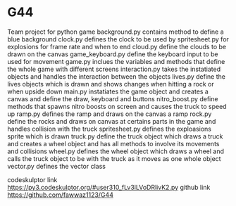 # G44
Team project for python game
background.py contains method to define a blue background
clock.py defines the clock to be used by spritesheet.py for explosions for frame rate and when to end
cloud.py define the clouds to be drawn on the canvas
game_keyboard.py define the keyboard input to be used for movement
game.py inclues the variables and methods that define the whole game with different screens
interaction.py takes the instatiated objects and handles the interaction between the objects
lives.py define the lives objects which is drawn and shows changes when hitting a rock or when upside down
main.py instatiates the game object and creates a canvas and define the draw, keyboard and buttons
nitro_boost.py define methods that spawns nitro boosts on screen and causes the truck to speed up
ramp.py defines the ramp and draws on the canvas a ramp
rock.py define the rocks and draws on canvas at certains parts in the game and handles collision with the truck 
spritesheet.py defines the exploasions sprite which is drawn
truck.py define the truck object which draws a truck and creates a wheel object and has all methods to involve its movements and collisions
wheel.py defines the wheel object which draws a wheel and calls the truck object to be with the truck as it moves as one whole object 
vector.py defines the vector class

codeskulptor link https://py3.codeskulptor.org/#user310_fLv3lLVoDRlivK2.py
github link https://github.com/fawwaz1123/G44